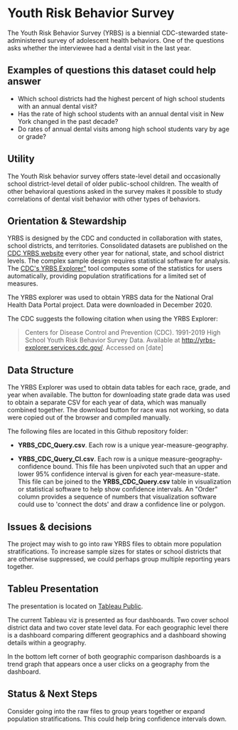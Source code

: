# Youth Risk Behavior Survey

The Youth Risk Behavior Survey (YRBS) is a biennial CDC-stewarded state-administered survey of adolescent health behaviors. One of the questions asks whether the interviewee had a dental visit in the last year.

## Examples of questions this dataset could help answer

* Which school districts had the highest percent of high school students with an annual dental visit?
* Has the rate of high school students with an annual dental visit in New York changed in the past decade?
* Do rates of annual dental visits among high school students vary by age or grade?

## Utility

The Youth Risk behavior survey offers state-level detail and occasionally school district-level detail of older public-school children. The wealth of other behavioral questions asked in the survey makes it possible to study correlations of dental visit behavior with other types of behaviors.

## Orientation & Stewardship  

YRBS is designed by the CDC and conducted in collaboration with states, school districts, and territories. Consolidated datasets are published on the [CDC YRBS website](https://www.cdc.gov/healthyyouth/data/yrbs/data.htm) every other year for national, state, and school district levels. The complex sample design requires statistical software for analysis. The [CDC's YRBS Explorer"](https://yrbs-explorer.services.cdc.gov/#/) tool computes some of the statistics for users automatically, providing population stratifications for a limited set of measures.

The YRBS explorer was used to obtain YRBS data for the National Oral Health Data Portal project. Data were downloaded in December 2020.

The CDC suggests the following citation when using the YRBS Explorer:
> Centers for Disease Control and Prevention (CDC). 1991-2019 High School Youth Risk Behavior Survey Data. Available at http://yrbs-explorer.services.cdc.gov/. Accessed on [date]


## Data Structure

The YRBS Explorer was used to obtain data tables for each race, grade, and year when available. The button for downloading state grade data was used to obtain a separate CSV for each year of data, which was manually combined together. The download button for race was not working, so data were copied out of the browser and compiled manually.

The following files are located in this Github repository folder:

* **YRBS_CDC_Query.csv**. Each row is a unique year-measure-geography. 

* **YRBS_CDC_Query_CI.csv**. Each row is a unique measure-geography-confidence bound. This file has been unpivoted such that an upper and lower 95% confidence interval is given for each year-measure-state. This file can be joined to the **YRBS_CDC_Query.csv** table in visualization or statistical software to help show confidence intervals. An "Order" column provides a sequence of numbers that visualization software could use to 'connect the dots' and draw a confidence line or polygon.

## Issues & decisions

The project may wish to go into raw YRBS files to obtain more population stratifications. To increase sample sizes for states or school districts that are otherwise suppressed, we could perhaps group multiple reporting years together.

## Tableu Presentation

The presentation is located on [Tableau Public](https://public.tableau.com/profile/association.of.state.territorial.dental.directors#!/vizhome/ASTDDCOVID-19StateImpactDashboard/Orientation).

The current Tableau viz is presented as four dashboards. Two cover school district data and two cover state level data. For each geographic level there is a dashboard comparing different geographics and a dashboard showing details within a geography.

In the bottom left corner of both geographic comparison dashboards is a trend graph that appears once a user clicks on a geography from the dashboard.

## Status & Next Steps

Consider going into the raw files to group years together or expand population stratifications. This could help bring confidence intervals down.
